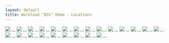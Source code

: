 ```yaml
---
layout: default
title: Workload "DSS" Demo - Locations
---
```


![](imagesLocn/LocnIOW_CP_AUDIO_ROGERS_DETAILS.png)
...
![](imagesLocn/LocnIOW_CP_AUDIO_ROGERS_DETAILS_25th.png)
...
![](imagesLocn/LocnIOW_CP_AUDIO_ROGERS_TIMELINE_11_08.png)
...
![](imagesLocn/LocnIOW_OIF_NURSE.png)
...
![](imagesLocn/LocnIOW_OIF_NURSE_DETAILS_25th.png)
...
![](imagesLocn/LocnIOW_OIF_NURSE_TIMELINE.png)
...
![](imagesLocn/LocnIOW_OIF_NURSE_TIMELINE_11_08.png)
...
![](imagesLocn/LocnIOW_OPT_KNIGHT.png)
...
![](imagesLocn/LocnIOW_OPT_KNIGHT_DETAILS.png)
...
![](imagesLocn/LocnIOW_OPT_KNIGHT_DETAILS_25th.png)
...
![](imagesLocn/LocnIOW_OPT_KNIGHT_TIMELINE.png)
...
![](imagesLocn/LocnIOW_OPT_KNIGHT_TIMELINE_11_08.png)
...
![](imagesLocn/LocnRadiologyXRAY.png)
...
![](imagesLocn/LocnRadiologyXRAY_DETAILS-25th.png)
...
![](imagesLocn/LocnRadiologyXRAY_DETAILS.png)
...
![](imagesLocn/LocnRadiologyXRAY_TIMELINE.png)
...
![](imagesLocn/LocnRadiologyXRAY_TIMELINE_11_08.png)
...
![](imagesLocn/LocnSalazar-Extra-RAD.png)
...
![](imagesLocn/LocnSalazarDETAILS_25th.png)
...
![](imagesLocn/LocnZZSalazar.png)
...
![](imagesLocn/LocnZZSalazarTimeline_11_08.png)
...
![](imagesLocn/Locn_IOW_CP_AUDIO_ROGERS_.png)
...
![](imagesLocn/Locn_ZZIOW_CP_JENSEN.png)
...

